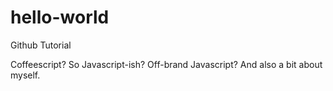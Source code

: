 # hello-world
Github Tutorial

Coffeescript? So Javascript-ish? Off-brand Javascript? 
And also a bit about myself. 
